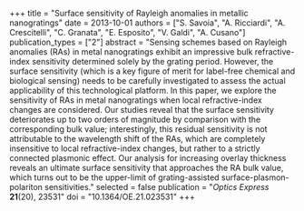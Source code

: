 +++
title = "Surface sensitivity of Rayleigh anomalies in metallic nanogratings"
date = 2013-10-01
authors = ["S. Savoia", "A. Ricciardi", "A. Crescitelli", "C. Granata", "E. Esposito", "V. Galdi", "A. Cusano"]
publication_types = ["2"]
abstract = "Sensing schemes based on Rayleigh anomalies (RAs) in metal nanogratings exhibit an impressive bulk refractive-index sensitivity determined solely by the grating period. However, the surface sensitivity (which is a key figure of merit for label-free chemical and biological sensing) needs to be carefully investigated to assess the actual applicability of this technological platform. In this paper, we explore the sensitivity of RAs in metal nanogratings when local refractive-index changes are considered. Our studies reveal that the surface sensitivity deteriorates up to two orders of magnitude by comparison with the corresponding bulk value; interestingly, this residual sensitivity is not attributable to the wavelength shift of the RAs, which are completely insensitive to local refractive-index changes, but rather to a strictly connected plasmonic effect. Our analysis for increasing overlay thickness reveals an ultimate surface sensitivity that approaches the RA bulk value, which turns out to be the upper-limit of grating-assisted surface-plasmon-polariton sensitivities."
selected = false
publication = "*Optics Express* **21**(20), 23531"
doi = "10.1364/OE.21.023531"
+++
